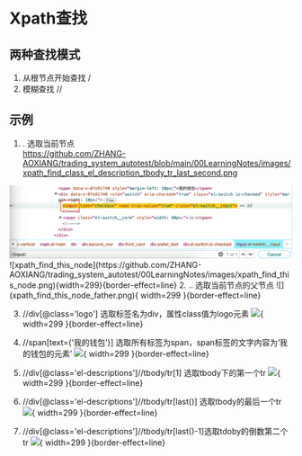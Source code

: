 # Xpath查找

## 两种查找模式

1. 从根节点开始查找 /
2. 模糊查找 //

## 示例

1. . 选取当前节点\
https://github.com/ZHANG-AOXIANG/trading_system_autotest/blob/main/00LearningNotes/images/xpath_find_class_el_description_tbody_tr_last_second.png

<img src="https://github.com/ZHANG-AOXIANG/trading_system_autotest/blob/main/00LearningNotes/images/xpath_find_this_node.png" alt="xpath_find_this_node.png" title="xpath_find_this_node.png">
![xpath_find_this_node](https://github.com/ZHANG-AOXIANG/trading_system_autotest/00LearningNotes/images/xpath_find_this_node.png){width=299}{border-effect=line}
2. .. 选取当前节点的父节点
![](xpath_find_this_node_father.png){ width=299 }{border-effect=line}

3. //div[@class='logo'] 选取标签名为div，属性class值为logo元素
![](xpath_find_class_include_logo.png){ width=299 }{border-effect=line}

4. //span[text=('我的钱包')] 选取所有标签为span，span标签的文字内容为‘我的钱包的元素’
![](xpath_find_span_text_include.png){ width=299 }{border-effect=line}

5. //div[@class='el-descriptions']//tbody/tr[1] 选取tbody下的第一个tr
![](xpath_find_dic_class_el_description_tbody_tr.png){ width=299 }{border-effect=line}

6. //div[@class='el-descriptions']//tbody/tr[last()] 选取tbody的最后一个tr
![](xpath_find_last_one.png){ width=299 }{border-effect=line}

7. //div[@class='el-descriptions']//tbody/tr[last()-1]选取tdoby的倒数第二个tr
![](xpath_find_class_el_description_tbody_tr_last_second.png){ width=299 }{border-effect=line}
















